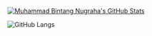 [![Muhammad Bintang Nugraha's GitHub Stats](https://github-readme-stats.vercel.app/api?username=bintangnugrahaa&show_icons=true&count_private=true&hide=contribs,prs&theme=radical)](https://github.com/anuraghazra/github-readme-stats)

![GitHub Langs](https://github-readme-stats.vercel.app/api/top-langs/?username=bintangnugrahaa&layout=compact&theme=blue-green)


